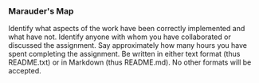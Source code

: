 ### Marauder's Map


Identify what aspects of the work have been correctly implemented and what have not.
Identify anyone with whom you have collaborated or discussed the assignment.
Say approximately how many hours you have spent completing the assignment.
Be written in either text format (thus README.txt) or in Markdown (thus README.md). No other formats will be accepted.